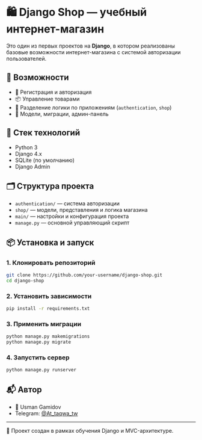 # 🛍️ Django Shop — учебный интернет-магазин

Это один из первых проектов на **Django**, в котором реализованы базовые возможности интернет-магазина с системой авторизации пользователей.

## 🚀 Возможности

- 👤 Регистрация и авторизация
- 📦 Управление товарами
- 🔐 Разделение логики по приложениям (`authentication`, `shop`)
- 🧱 Модели, миграции, админ-панель

## 🧰 Стек технологий

- Python 3
- Django 4.x
- SQLite (по умолчанию)
- Django Admin

## 🗂️ Структура проекта

- `authentication/` — система авторизации
- `shop/` — модели, представления и логика магазина
- `main/` — настройки и конфигурация проекта
- `manage.py` — основной управляющий скрипт

## 📦 Установка и запуск

### 1. Клонировать репозиторий
```bash
git clone https://github.com/your-username/django-shop.git
cd django-shop
```

### 2. Установить зависимости
```bash
pip install -r requirements.txt
```

### 3. Применить миграции
```bash
python manage.py makemigrations
python manage.py migrate
```

### 4. Запустить сервер
```bash
python manage.py runserver
```

## 📬 Автор

- 💼 Usman Gamidov
- Telegram: [@At_taqwa_tw](https://t.me/At_taqwa_tw)

---

🧠 Проект создан в рамках обучения Django и MVC-архитектуре.
